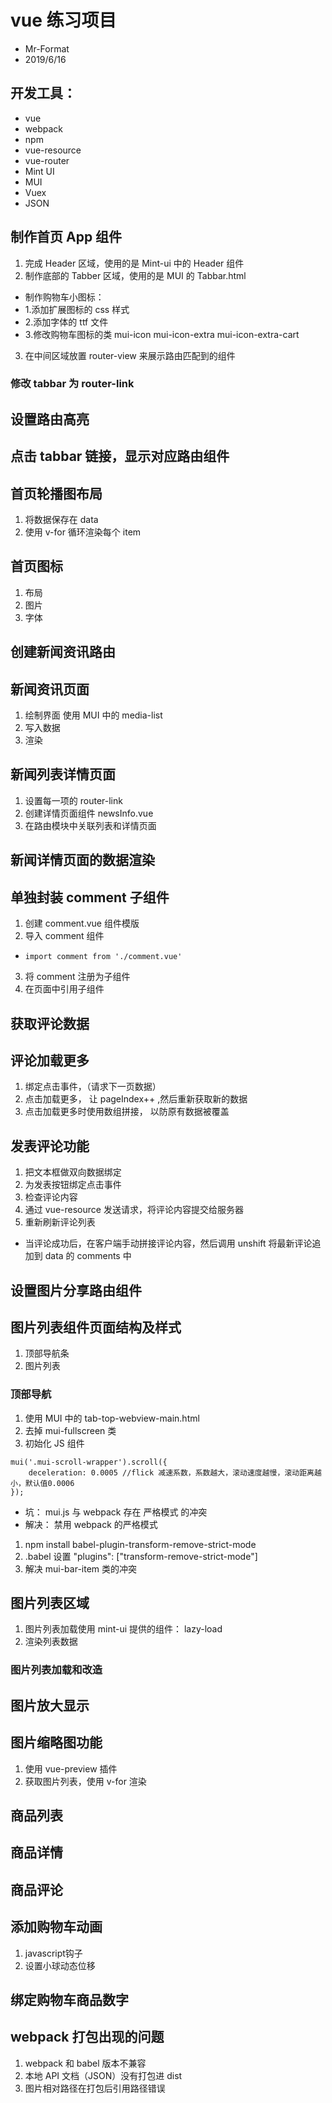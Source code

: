 # vue 练习项目
- Mr-Format
- 2019/6/16

## 开发工具：
+ vue
+ webpack
+ npm
+ vue-resource
+ vue-router
+ Mint UI
+ MUI
+ Vuex
+ JSON

## 制作首页 App 组件
1. 完成 Header 区域，使用的是 Mint-ui 中的 Header 组件
2. 制作底部的 Tabber 区域，使用的是 MUI 的 Tabbar.html
+ 制作购物车小图标：
+ 1.添加扩展图标的 css 样式
+ 2.添加字体的 ttf 文件
+ 3.修改购物车图标的类 mui-icon mui-icon-extra mui-icon-extra-cart
3. 在中间区域放置 router-view 来展示路由匹配到的组件

### 修改 tabbar 为 router-link

## 设置路由高亮

## 点击 tabbar 链接，显示对应路由组件

## 首页轮播图布局
1. 将数据保存在 data
2. 使用 v-for 循环渲染每个 item

## 首页图标
1. 布局
2. 图片
3. 字体

## 创建新闻资讯路由

## 新闻资讯页面
1. 绘制界面 使用 MUI 中的 media-list
2. 写入数据
3. 渲染

## 新闻列表详情页面
1. 设置每一项的 router-link
2. 创建详情页面组件 newsInfo.vue
3. 在路由模块中关联列表和详情页面

## 新闻详情页面的数据渲染

## 单独封装 comment 子组件
1. 创建 comment.vue 组件模版
2. 导入 comment 组件
+ `import comment from './comment.vue'`
3. 将 comment 注册为子组件
4. 在页面中引用子组件

## 获取评论数据

## 评论加载更多
1. 绑定点击事件，（请求下一页数据）
2. 点击加载更多， 让 pageIndex++ ,然后重新获取新的数据
3. 点击加载更多时使用数组拼接， 以防原有数据被覆盖

## 发表评论功能
1. 把文本框做双向数据绑定
2. 为发表按钮绑定点击事件
3. 检查评论内容
4. 通过 vue-resource 发送请求，将评论内容提交给服务器
5. 重新刷新评论列表
+ 当评论成功后，在客户端手动拼接评论内容，然后调用 unshift 将最新评论追加到 data 的 comments 中 

## 设置图片分享路由组件

## 图片列表组件页面结构及样式
1. 顶部导航条
2. 图片列表

### 顶部导航
1. 使用 MUI 中的 tab-top-webview-main.html
2. 去掉 mui-fullscreen 类
3. 初始化 JS 组件

```
mui('.mui-scroll-wrapper').scroll({
	deceleration: 0.0005 //flick 减速系数，系数越大，滚动速度越慢，滚动距离越小，默认值0.0006
});
```
* 坑： mui.js 与 webpack 存在 严格模式 的冲突
* 解决： 禁用 webpack 的严格模式
1. npm install babel-plugin-transform-remove-strict-mode
2. .babel 设置 "plugins": \["transform-remove-strict-mode"]
3. 解决 mui-bar-item 类的冲突

## 图片列表区域
1. 图片列表加载使用 mint-ui 提供的组件： lazy-load
2. 渲染列表数据

### 图片列表加载和改造

## 图片放大显示

## 图片缩略图功能
1. 使用 vue-preview 插件
2. 获取图片列表，使用 v-for 渲染

## 商品列表

## 商品详情

## 商品评论

## 添加购物车动画
1. javascript钩子
2. 设置小球动态位移

## 绑定购物车商品数字

## webpack 打包出现的问题
1. webpack 和 babel 版本不兼容
2. 本地 API 文档（JSON）没有打包进 dist 
3. 图片相对路径在打包后引用路径错误
